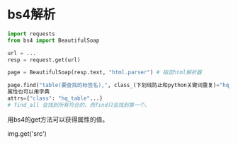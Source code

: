 # bs4解析

```python
import requests
from bs4 import BeautifulSoap

url = ...
resp = request.get(url)

page = BeautifulSoap(resp.text, "html.parser") # 指定html解析器

page.find("table(要查找的标签名),", class_(下划线防止和python关键词重复)="hq_table")
属性也可以用字典
attrs={"class": "hq_table"...}
# find_all 会找到所有符合的，而find只会找到第一个。
```



用bs4的get方法可以获得属性的值。

img.get('src')

